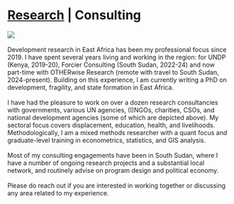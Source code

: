 # <a href="njwsn.github.io">Research</a> | Consulting # 
<a href="https://njwsn.github.io/pages/consulting"> <img src="https://njwsn.github.io/assets/images/consulting_logos.png" style="max-width:100%; height:auto;"/> </a>
<br><br>
Development research in East Africa has been my professional focus since 2019. I have spent several years living and working in the region: for UNDP (Kenya, 2019-20), Forcier Consulting (South Sudan, 2022-24) and now part-time with OTHERwise Research (remote with travel to South Sudan, 2024-present). Building on this experience, I am currently writing a PhD on development, fragility, and state formation in East Africa.
<br><br>
I have had the pleasure to work on over a dozen research consultancies with governments, various UN agencies, (I)NGOs, charities, CSOs, and national development agencies (some of which are depicted above). My sectoral focus covers displacement, education, health, and livelihoods. Methodologically, I am a mixed methods researcher with a quant focus and graduate-level training in econometrics, statistics, and GIS analysis. 
<br><br>
Most of my consulting engagements have been in South Sudan, where I have a number of ongoing research projects and a substantial local network, and routinely advise on program design and political economy.
<br><br>
Please do reach out if you are interested in working together or discussing any area related to my experience.
<br><br>
